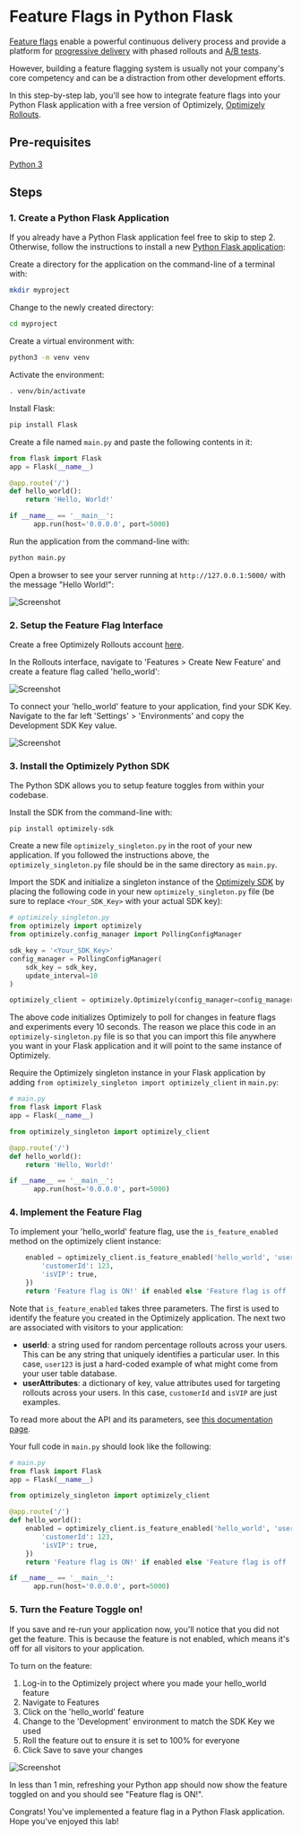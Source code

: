 # Feature Flags in Python Flask

[Feature flags](https://www.optimizely.com/optimization-glossary/feature-flags/?) enable a powerful continuous delivery process and provide a platform for [progressive delivery](https://www.optimizely.com/optimization-glossary/progressive-delivery/) with phased rollouts and [A/B tests](https://www.optimizely.com/optimization-glossary/ab-testing/).

However, building a feature flagging system is usually not your company's core competency and can be a distraction from other development efforts.

In this step-by-step lab, you'll see how to integrate feature flags into your Python Flask application with a
free version of Optimizely, [Optimizely Rollouts](https://www.optimizely.com/rollouts-signup/?utm_source=labs&utm_campaign=python-flask-feature-flags-lab).

## Pre-requisites
 [Python 3](https://www.python.org/downloads/)

## Steps

### 1. Create a Python Flask Application

If you already have a Python Flask application feel free to skip to step 2. Otherwise, follow the instructions to install a new [Python Flask application](https://flask.palletsprojects.com/en/1.1.x/installation):

Create a directory for the application on the command-line of a terminal with:
```bash
mkdir myproject
```

Change to the newly created directory:
```bash
cd myproject
```

Create a virtual environment with:
```bash
python3 -m venv venv
```

Activate the environment:
```bash
. venv/bin/activate
```

Install Flask:
```bash
pip install Flask
```

Create a file named `main.py` and paste the following contents in it:
```python
from flask import Flask
app = Flask(__name__)

@app.route('/')
def hello_world():
    return 'Hello, World!'

if __name__ == '__main__':
      app.run(host='0.0.0.0', port=5000)
```

Run the application from the command-line with:
```bash
python main.py
```

Open a browser to see your server running at `http://127.0.0.1:5000/` with the message "Hello World!":

![Screenshot](https://raw.githubusercontent.com/optimizely/labs/master/labs/feature-flags-python-flask/screenshots/app.png)


### 2. Setup the Feature Flag Interface

Create a free Optimizely Rollouts account [here](https://www.optimizely.com/rollouts-signup/?utm_source=labs&utm_campaign=python-flask-feature-flags-lab).

In the Rollouts interface, navigate to 'Features > Create New Feature' and create a feature flag called 'hello_world':

![Screenshot](https://raw.githubusercontent.com/optimizely/labs/master/assets/optimizely-screenshots/create-flag.gif)

To connect your 'hello_world' feature to your application, find your SDK Key. Navigate to the far left 'Settings' > 'Environments' and copy the Development SDK Key value.

![Screenshot](https://raw.githubusercontent.com/optimizely/labs/master/assets/optimizely-screenshots/sdk-key.gif)

### 3. Install the Optimizely Python SDK

The Python SDK allows you to setup feature toggles from within your codebase.

Install the SDK from the command-line with:

```
pip install optimizely-sdk
```

Create a new file `optimizely_singleton.py` in the root of your new application. If you followed the instructions above, the `optimizely_singleton.py` file should be in the same directory as `main.py`.

Import the SDK and initialize a singleton instance of the [Optimizely SDK](https://github.com/optimizely/python-sdk) by placing the following code in your new `optimizely_singleton.py` file (be sure to replace `<Your_SDK_Key>` with your actual SDK key):

```python
# optimizely_singleton.py
from optimizely import optimizely
from optimizely.config_manager import PollingConfigManager

sdk_key = '<Your_SDK_Key>'
config_manager = PollingConfigManager(
    sdk_key = sdk_key,
    update_interval=10
)

optimizely_client = optimizely.Optimizely(config_manager=config_manager)
```

The above code initializes Optimizely to poll for changes in feature flags and experiments every 10 seconds. The reason
we place this code in an `optimizely-singleton.py` file is so that you can import this file anywhere you want in your
Flask application and it will point to the same instance of Optimizely.

Require the Optimizely singleton instance in your Flask application by adding `from optimizely_singleton import optimizely_client` in `main.py`:

```python
# main.py
from flask import Flask
app = Flask(__name__)

from optimizely_singleton import optimizely_client

@app.route('/')
def hello_world():
    return 'Hello, World!'

if __name__ == '__main__':
      app.run(host='0.0.0.0', port=5000)
```

### 4. Implement the Feature Flag

To implement your 'hello_world' feature flag, use the `is_feature_enabled` method on the optimizely client instance:

```python
    enabled = optimizely_client.is_feature_enabled('hello_world', 'user123', {
        'customerId': 123,
        'isVIP': true,
    })
    return 'Feature flag is ON!' if enabled else 'Feature flag is off ... :('
```

Note that `is_feature_enabled` takes three parameters. The first is used to identify the feature you created in the Optimizely application. The next two are associated with visitors to your application:

* **userId**: a string used for random percentage rollouts across your users. This can be any string that uniquely identifies a particular user. In this case, `user123` is just a hard-coded example of what might come from your user table database.
* **userAttributes**: a dictionary of key, value attributes used for targeting rollouts across your users. In this case,
  `customerId` and `isVIP` are just examples.

To read more about the API and its parameters, see [this documentation page](https://docs.developers.optimizely.com/full-stack/docs/is-feature-enabled-python#section-parameters).

Your full code in `main.py` should look like the following:

```python
# main.py
from flask import Flask
app = Flask(__name__)

from optimizely_singleton import optimizely_client

@app.route('/')
def hello_world():
    enabled = optimizely_client.is_feature_enabled('hello_world', 'user123', {
        'customerId': 123,
        'isVIP': true,
    })
    return 'Feature flag is ON!' if enabled else 'Feature flag is off ... :('

if __name__ == '__main__':
      app.run(host='0.0.0.0', port=5000)

```

### 5. Turn the Feature Toggle on!

If you save and re-run your application now, you'll notice that you did not get the feature. This is because the feature is not enabled, which means it's off for all visitors to your application.

To turn on the feature:
1. Log-in to the Optimizely project where you made your hello_world feature
2. Navigate to Features
3. Click on the 'hello_world' feature
4. Change to the 'Development' environment to match the SDK Key we used
5. Roll the feature out to ensure it is set to 100% for everyone
6. Click Save to save your changes

![Screenshot](https://raw.githubusercontent.com/optimizely/labs/master/assets/optimizely-screenshots/flag-rollout-dev.gif)

In less than 1 min, refreshing your Python app should now show the feature toggled on and you should see "Feature flag is ON!".

Congrats! You've implemented a feature flag in a Python Flask application. Hope you've enjoyed this lab!
